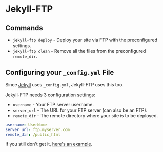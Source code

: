 # Jekyll-FTP

## Commands
* `jekyll-ftp deploy` - Deploy your site via FTP with the preconfigured settings.
* `jekyll-ftp clean` - Remove all the files from the preconfigured `remote_dir`.

## Configuring your `_config.yml` File
Since [Jekyll](https://github.com/mojombo/jekyll) uses `_config.yml`, Jekyll-FTP uses this too.

Jekyll-FTP needs 3 configuration settings:
* `username` - Your FTP server username.
* `server_url` - The URL for your FTP server (can also be an FTP).
* `remote_dir` - The remote directory where your site is to be deployed.

```yaml
username: UserName
server_url: ftp.myserver.com
remote_dir: /public_html
```

If you still don't get it, [here's an example](https://gist.github.com/JesseHerrick/6965950).
